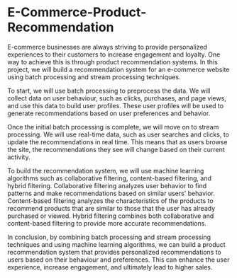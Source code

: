 # E-Commerce-Product-Recommendation
E-commerce businesses are always striving to provide personalized experiences to their customers to increase engagement and loyalty. One way to achieve this is through product recommendation systems. In this project, we will build a recommendation system for an e-commerce website using batch processing and stream processing techniques.

To start, we will use batch processing to preprocess the data. We will collect data on user behaviour, such as clicks, purchases, and page views, and use this data to build user profiles. These user profiles will be used to generate recommendations based on user preferences and behavior.

Once the initial batch processing is complete, we will move on to stream processing. We will use real-time data, such as user searches and clicks, to update the recommendations in real time. This means that as users browse the site, the recommendations they see will change based on their current activity.

To build the recommendation system, we will use machine learning algorithms such as collaborative filtering, content-based filtering, and hybrid filtering. Collaborative filtering analyzes user behavior to find patterns and make recommendations based on similar users' behavior. Content-based filtering analyzes the characteristics of the products to recommend products that are similar to those that the user has already purchased or viewed. Hybrid filtering combines both collaborative and content-based filtering to provide more accurate recommendations.

In conclusion, by combining batch processing and stream processing techniques and using machine learning algorithms, we can build a product recommendation system that provides personalized recommendations to users based on their behaviour and preferences. This can enhance the user experience, increase engagement, and ultimately lead to higher sales.

